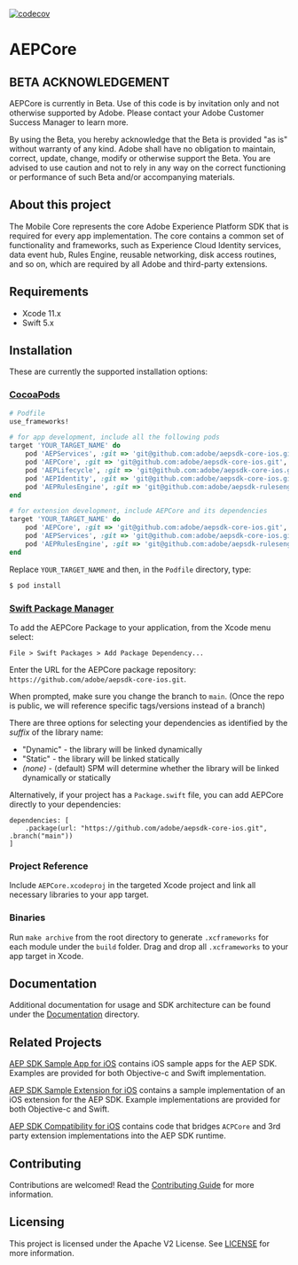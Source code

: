 [![codecov](https://codecov.io/gh/adobe/aepsdk-core-ios/branch/main/graph/badge.svg?token=ZNVGTS45O9)](undefined)

# AEPCore

## BETA ACKNOWLEDGEMENT

AEPCore is currently in Beta. Use of this code is by invitation only and not otherwise supported by Adobe. Please contact your Adobe Customer Success Manager to learn more.

By using the Beta, you hereby acknowledge that the Beta is provided "as is" without warranty of any kind. Adobe shall have no obligation to maintain, correct, update, change, modify or otherwise support the Beta. You are advised to use caution and not to rely in any way on the correct functioning or performance of such Beta and/or accompanying materials.

## About this project

The Mobile Core represents the core Adobe Experience Platform SDK that is required for every app implementation. The core contains a common set of functionality and frameworks, such as  Experience Cloud Identity services, data event hub, Rules Engine, reusable networking, disk access routines, and so on, which are required by all Adobe and third-party extensions.

## Requirements
- Xcode 11.x
- Swift 5.x

## Installation
These are currently the supported installation options:

### [CocoaPods](https://guides.cocoapods.org/using/using-cocoapods.html)
```ruby
# Podfile
use_frameworks!

# for app development, include all the following pods
target 'YOUR_TARGET_NAME' do
    pod 'AEPServices', :git => 'git@github.com:adobe/aepsdk-core-ios.git', :branch => 'main'
    pod 'AEPCore', :git => 'git@github.com:adobe/aepsdk-core-ios.git', :branch => 'main'
    pod 'AEPLifecycle', :git => 'git@github.com:adobe/aepsdk-core-ios.git', :branch => 'main'
    pod 'AEPIdentity', :git => 'git@github.com:adobe/aepsdk-core-ios.git', :branch => 'main'
    pod 'AEPRulesEngine', :git => 'git@github.com:adobe/aepsdk-rulesengine-ios.git', :branch => 'dev'
end

# for extension development, include AEPCore and its dependencies
target 'YOUR_TARGET_NAME' do
    pod 'AEPCore', :git => 'git@github.com:adobe/aepsdk-core-ios.git', :branch => 'main'
    pod 'AEPServices', :git => 'git@github.com:adobe/aepsdk-core-ios.git', :branch => 'main'
    pod 'AEPRulesEngine', :git => 'git@github.com:adobe/aepsdk-rulesengine-ios.git', :branch => 'dev'
end
```

Replace `YOUR_TARGET_NAME` and then, in the `Podfile` directory, type:

```bash
$ pod install
```

### [Swift Package Manager](https://github.com/apple/swift-package-manager)

To add the AEPCore Package to your application, from the Xcode menu select:

`File > Swift Packages > Add Package Dependency...`

Enter the URL for the AEPCore package repository: `https://github.com/adobe/aepsdk-core-ios.git`.

When prompted, make sure you change the branch to `main`. (Once the repo is public, we will reference specific tags/versions instead of a branch)

There are three options for selecting your dependencies as identified by the *suffix* of the library name:

- "Dynamic" - the library will be linked dynamically
- "Static" - the library will be linked statically
- *(none)* - (default) SPM will determine whether the library will be linked dynamically or statically

Alternatively, if your project has a `Package.swift` file, you can add AEPCore directly to your dependencies:

```
dependencies: [
    .package(url: "https://github.com/adobe/aepsdk-core-ios.git", .branch("main"))
]
```

### Project Reference

Include `AEPCore.xcodeproj` in the targeted Xcode project and link all necessary libraries to your app target.

### Binaries

Run `make archive` from the root directory to generate `.xcframeworks` for each module under the `build` folder. Drag and drop all `.xcframeworks` to your app target in Xcode.

## Documentation

Additional documentation for usage and SDK architecture can be found under the [Documentation](Documentation/README.md) directory.

## Related Projects

[AEP SDK Sample App for iOS](https://github.com/adobe/aepsdk-sample-app-ios) contains iOS sample apps for the AEP SDK. Examples are provided for both Objective-c and Swift implementation.

[AEP SDK Sample Extension for iOS](https://github.com/adobe/aepsdk-sample-extension-ios) contains a sample implementation of an iOS extension for the AEP SDK. Example implementations are provided for both Objective-c and Swift.

[AEP SDK Compatibility for iOS](https://github.com/adobe/aepsdk-compatibility-ios) contains code that bridges `ACPCore` and 3rd party extension implementations into the AEP SDK runtime.

## Contributing

Contributions are welcomed! Read the [Contributing Guide](./.github/CONTRIBUTING.md) for more information.

## Licensing

This project is licensed under the Apache V2 License. See [LICENSE](LICENSE) for more information.
